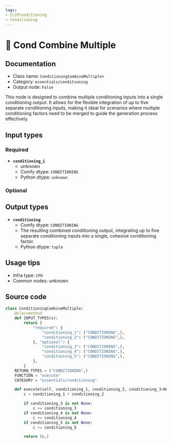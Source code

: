 ```yaml
---
tags:
- CLIPConditioning
- Conditioning
---
```


# 🔧 Cond Combine Multiple
## Documentation
- Class name: `ConditioningCombineMultiple+`
- Category: `essentials/conditioning`
- Output node: `False`

This node is designed to combine multiple conditioning inputs into a single conditioning output. It allows for the flexible integration of up to five separate conditioning inputs, making it ideal for scenarios where multiple conditioning factors need to be merged to guide the generation process effectively.
## Input types
### Required
- **`conditioning_i`**
    - unknown
    - Comfy dtype: `CONDITIONING`
    - Python dtype: `unknown`
### Optional
## Output types
- **`conditioning`**
    - Comfy dtype: `CONDITIONING`
    - The resulting combined conditioning output, integrating up to five separate conditioning inputs into a single, cohesive conditioning factor.
    - Python dtype: `tuple`
## Usage tips
- Infra type: `CPU`
- Common nodes: unknown


## Source code
```python
class ConditioningCombineMultiple:
    @classmethod
    def INPUT_TYPES(s):
        return {
            "required": {
                "conditioning_1": ("CONDITIONING",),
                "conditioning_2": ("CONDITIONING",),
            }, "optional": {
                "conditioning_3": ("CONDITIONING",),
                "conditioning_4": ("CONDITIONING",),
                "conditioning_5": ("CONDITIONING",),
            },
        }
    RETURN_TYPES = ("CONDITIONING",)
    FUNCTION = "execute"
    CATEGORY = "essentials/conditioning"

    def execute(self, conditioning_1, conditioning_2, conditioning_3=None, conditioning_4=None, conditioning_5=None):
        c = conditioning_1 + conditioning_2

        if conditioning_3 is not None:
            c += conditioning_3
        if conditioning_4 is not None:
            c += conditioning_4
        if conditioning_5 is not None:
            c += conditioning_5

        return (c,)

```
